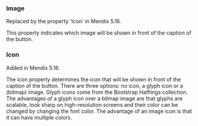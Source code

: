 ### Image

<div class="alert alert-info">

Replaced by the property 'Icon' in Mendix 5.16.

</div>

This property indicates which image will be shown in front of the caption of the button.

### Icon

<div class="alert alert-info">

Added in Mendix 5.16.

</div>

The icon property determines the icon that will be shown in front of the caption of the button. There are three options: no icon, a glyph icon or a (bitmap) image. Glyph icons come from the Bootstrap Halflings collection. The advantages of a glyph icon over a bitmap image are that glyphs are scalable, look sharp on high-resolution screens and their color can be changed by changing the font color. The advantage of an image icon is that it can have multiple colors.
